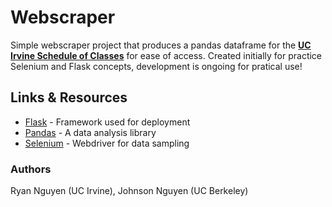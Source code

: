 # Webscraper

Simple webscraper project that produces a pandas dataframe for the **[UC Irvine Schedule of Classes](https://www.reg.uci.edu/perl/WebSoc)** for ease of access. Created initially for practice Selenium and Flask concepts, development is ongoing for pratical use!

## Links & Resources


- [Flask](https://flask.palletsprojects.com/en/1.1.x/) - Framework used for deployment 
- [Pandas](https://pandas.pydata.org/) - A data analysis library
- [Selenium](https://selenium-python.readthedocs.io/) - Webdriver for data sampling

### Authors

Ryan Nguyen (UC Irvine), Johnson Nguyen (UC Berkeley)
